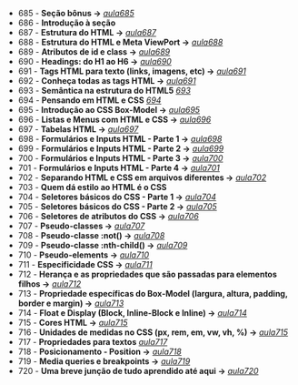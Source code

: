 - 685 - **Seção bônus ->** *[aula685](./aula685.md)*
- 686 - **Introdução à seção**
- 687 - **Estrutura do  HTML ->** *[aula687](./aula_html/)*
- 688 - **Estrutura do HTML e Meta ViewPort ->** *[aula688](./aula_html/)*
- 689 - **Atributos de id e class ->** *[aula689](./aula_html/)*
- 690 - **Headings: do H1 ao H6 ->** *[aula690](./aula_html/)*
- 691 - **Tags HTML para texto (links, imagens, etc) ->** *[aula691](./aula_html/)*
- 692 - **Conheça todas as tags HTML ->** *[aula691](./aula_html/)*
- 693 - **Semântica na estrutura do HTML5** *[693](./aula_html/aula693.html)*
- 694 - **Pensando em HTML e CSS** *[694](./aula_html/)*
- 695 - **Introdução ao CSS Box-Model ->** *[aula695](./aula_box_model/index.html)*
- 696 - **Listas e Menus com HTML e CSS ->** *[aula696](./aula_lista_menus/index.html)*
- 697 - **Tabelas HTML ->** *[aula697](./aula_tabelas/index.html)*
- 698 - **Formulários e Inputs HTML - Parte 1 ->** *[aula698](./aula_formulario_input/)*
- 699 - **Formulários e Inputs HTML - Parte 2 ->** *[aula699](./aula_formulario_input/)*
- 700 - **Formulários e Inputs HTML - Parte 3 ->** *[aula700](./aula_formulario_input/)*
- 701 - **Formulários e Inputs HTML - Parte 4 ->** *[aula701](./aula_formulario_input/)*
- 702 - **Separando HTML e CSS em arquivos diferentes ->** *[aula702](./aula702/)*
- 703 - **Quem dá estilo ao HTML é o CSS**
- 704 - **Seletores básicos do CSS - Parte 1 ->** *[aula704](./aula_seletores_css/)*
- 705 - **Seletores básicos do CSS - Parte 2 ->** *[aula705](./aula_seletores_css/)*
- 706 - **Seletores de atributos do CSS ->** *[aula706](./aula_seletores_css/)*
- 707 - **Pseudo-classes ->** *[aula707](./aula_pseudo_classes/)*
- 708 - **Pseudo-classe :not() ->** *[aula708](./aula_pseudo_classes/)*
- 709 - **Pseudo-classe :nth-child() ->** *[aula709](./aula_pseudo_classes/)*
- 710 - **Pseudo-elements ->** *[aula710](./aula_pseudo_elements/)*
- 711 - **Especificidade CSS ->** *[aula711](./aula_especificidade_css/)*
- 712 - **Herança e as propriedades que são passadas para elementos filhos ->** *[aula712](./herança_css/)*
- 713 - **Propriedade específicas do Box-Model (largura, altura, padding, border e margin) ->** *[aula713](./aula_propriedades_box_model/)*
- 714 - **Float e Display (Block, Inline-Block e Inline) ->** *[aula714](./aula_float_display/)*
- 715 - **Cores HTML ->** *[aula715](./aula_float_display/)*
- 716 - **Unidades de medidas no CSS (px, rem, em, vw, vh, %) ->** *[aula715](./aula_unidades_medidas/)*
- 717 - **Propriedades para textos** *[aula717](./aula_propriedades_textos/)*
- 718 - **Posicionamento - Position ->** *[aula718](./aula_posicionamento/)*
- 719 - **Media queries e breakpoints ->** *[aula719](./aula_media_queries/)*
- 720 - **Uma breve junção de tudo aprendido até aqui ->** *[aula720](./aula_720/)*